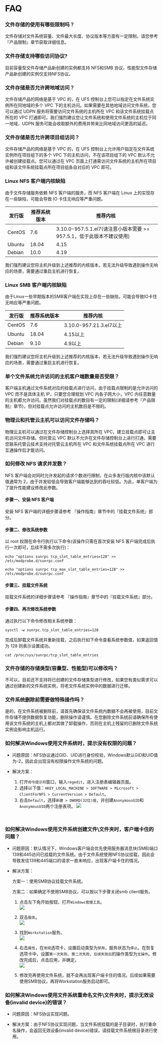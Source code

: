 # FAQ

### 文件存储的使用有哪些限制吗？
文件存储对文件系统容量、文件最大长度、协议版本等方面有一定限制，请您参考『产品限制』章节获取详细信息。

### 文件存储支持哪些访问协议?
目前容量型文件存储产品新创建的实例都支持 NFS和SMB 协议，性能型文件存储产品新创建的实例仅支持NFS协议。

### 文件存储是否允许跨地域访问？
文件存储产品的网络是基于 VPC 的，在 UFS 控制台上您可以指定在文件系统实例所在同地域的多个 VPC 下的主机访问。如果需要在其他地域访问文件系统，您可以通过 UDPN 服务将需要访问文件系统的主机所在 VPC 和该文件系统挂载点所在的 VPC 打通即可。我们强烈建议您让文件系统和使用文件系统的主机位于同一地域，UDPN 服务可能会收取额外的费用并带来比同地域访问更高的延迟。

### 文件存储是否允许跨项目组访问？
文件存储产品的网络是基于 VPC 的，在 UFS 控制台上允许用户指定在文件系统实例所在项目组下的多个 VPC 下的主机访问，不在该项目组下的 VPC 默认不允许被创建挂载点。您可以通过在 VPC 页面上打通需访问文件系统的主机所在项目组和该文件系统挂载点所在项目组各自对应的 VPC 即可。

### Linux NFS 客户端内核缺陷
由于文件存储服务依赖 NFS 客户端的服务，而 NFS 客户端在 Linux 上的实现存在一些缺陷，可能会导致 IO 卡住无响应等严重问题。

|发行版  |推荐系统版本  |推荐内核  |
|--------|--------|--------|
|CentOS	|7.6	|3.10.0-957.5.1.el7(请注意小版本需要 >= 957.5.1，低于此版本不建议使用)|
|Ubuntu	|18.04	|4.15|
|Debian	|10.0	|4.19|

我们强烈建议您将主机升级到上述推荐的内核版本，若无法升级导致遇到操作无响应的场景，需要通过重启主机进行恢复。

### Linux SMB 客户端内核缺陷
由于Linux一些早期版本的SMB客户端在实现上存在一些缺陷，可能会导致IO卡住无响应等严重问题。

|发行版  |推荐系统版本  |推荐内核  |
|--------|--------|--------|
|CentOS	|7.6	|3.10.0-957.21.3.el7以上|
|Ubuntu	|18.04	|4.15以上|
|Debian	|9.10	|4.9以上|

我们强烈建议您将主机升级到上述推荐的内核版本，若无法升级导致遇到操作无响应的场景，需要通过重启主机进行恢复。

### 单个文件系统允许访问的主机客户端数量是否受限？
客户端主机通过文件系统对应的挂载点进行访问，由于挂载点限制的是允许访问的 VPC 而不是具体主机 IP，只要您合理规划 VPC 内各子网大小，VPC 内任意数量的主机都允许访问。虽然我们对挂载点的数目有一定的限制(详细请参考『产品限制』章节)，但对挂载点允许访问的主机数目是不限的。

### 物理云和托管云主机可以访问文件存储吗？
物理云主机可以通过在文件存储控制台上选择其所在 VPC，建立挂载点即可让主机访问文件存储。但托管云 VPC 默认不允许在文件存储控制台上进行打通，需要您联系托管云技术支持对托管云主机所在 VPC 和文件系统挂载点所在 VPC 进行互通操作后才能访问。

### 如何修改 NFS 请求并发数？
NFS 客户端会对同时允许发起的请求个数进行限制，在众多发行版内核中该默认值通常为 2，由于并发较低会导致客户端能够达到的吞吐较低。为此，单客户端为了提升性能建议修改此参数。

#### 步骤一、安装 NFS 客户端
安装 NFS 客户端的详细步骤请参考 『操作指南』章节中的『挂载文件系统』部分。

#### 步骤二、修改系统参数
以 root 权限在命令行执行以下命令(该操作只需在首次安装 NFS 客户端完成后执行一次即可，后续不需多次执行)：

    echo "options sunrpc tcp_slot_table_entries=128" >> /etc/modprobe.d/sunrpc.conf

    echo "options sunrpc tcp_max_slot_table_entries=128" >> /etc/modprobe.d/sunrpc.conf

#### 步骤三、挂载文件系统
挂载文件系统的详细步骤请参考 『操作指南』章节中的『挂载文件系统』部分。

#### 步骤四、再次修改系统参数
通过执行以下命令修改相关系统参数：

    sysctl -w sunrpc.tcp_slot_table_entries=128

完成后卸载文件系统并重新挂载，之后执行如下命令查看系统参数值，如果返回值为 128 则表示设置成功。

    cat /proc/sys/sunrpc/tcp_slot_table_entries

### 文件存储的存储类型(容量型、性能型)可以修改吗？
不可以，目前还不支持将已创建的文件存储类型进行修改，如果您有类似需求可以通过创建新的文件系统实例，将老文件系统实例中的数据进行迁移。

### 文件系统删除前需要做特殊操作吗？
是的，在文件系统被删除前，请首先确保该文件系统内数据不会再被使用，目前文件存储不提供数据恢复功能，删除操作请谨慎。在您删除文件系统前请确保所有使用该文件系统的主机上都对其做了卸载操作，否则在主机上残留的已删除文件系统实例会影响主机运行。

### 如何解决Windows使用文件系统时，提示没有权限的问题？

- 问题原因：NFS协议通过GID、UID进行身份校验，Windows默认GID和UID值为-2，因此会出现没有权限操作文件系统的问题。

- 解决方案：  
    1. 打开`命令提示符`窗口，输入`regedit`，进入注册表编辑器页面。  
    2. 选择以下值：`HKEY_LOCAL_MACHINE > SOFTWARE > Microsoft > ClientForNFS > CurrentVersion > Default`。  
    3. 右击`Default`，选择`新建 > DWORD(32位)值`，并创建`AnonymousGID`和`AnonymousUID`两个注册表项。
    ![](/images/faq/faq1.png)

<br/>

### 如何解决Windows使用文件系统创建文件\文件夹时，客户端卡住的问题？

- 问题原因：默认情况下，Windows客户端会优先使用服务器消息块(SMB)端口139和445访问已挂载的文件系统。由于文件系统使用NFS协议挂载，因此会导致发往139和445端口的请求一直未响应，出现客户端卡住的情况。

- 解决方案：

    方案一：使用SMB协议挂载文件系统。

    方案二：如果确定不使用SMB协议，可以按以下步骤关闭smb client服务。

    1. 点击左下角开始按钮，打开`Windows管理工具`。  
    ![](/images/faq/faq2.png)  

    2. 双击`服务`。  
    ![](/images/faq/faq3.png)

    3. 找到`Workstation`服务。  
    ![](/images/faq/faq4.png)

    4. 右击`属性`，在`常规`选项卡，设置启动类型为`禁用`，服务状态为`停止`。在恢复选项卡中，设置`第一次失败`、`第二次失败`、`后续失败后`的操作类型为`无操作`。修改完成后，点击应用，并确定。  
    ![](/images/faq/faq5.png)

    5. 修改完再使用文件系统，就不会再出现客户端卡住的情况。后续如果需要使用SMB协议，再将Workstation服务启动即可。

### 如何解决Windows使用文件系统重命名文件\文件夹时，提示无效设备(invalid device)的错误？

- 问题原因：NFS协议实现问题。

- 解决方案：由于NFS协议实现问题，当文件系统挂载的是子目录时，执行重命名操作，会返回无效设备(invalid device)错误，请挂载文件系统根目录进行使用。
